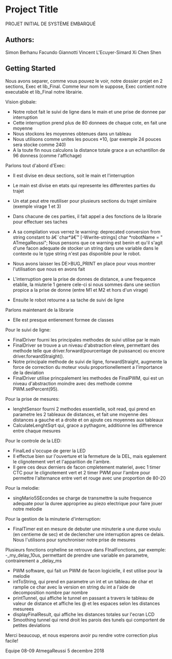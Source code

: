 # Project Title
PROJET INITIAL DE SYSTÈME EMBARQUÉ

## Authors:
Simon Berhanu
Facundo Giannotti
Vincent L'Ecuyer-Simard
Xi Chen Shen

## Getting Started
Nous avons separer, comme vous pouvez le voir, notre dossier projet en 2 sections, Exec et lib_Final.
Comme leur nom le suppose, Exec contient notre executable et lib_Final notre librairie.

Vision globale:
  - Notre robot fait le suivi de ligne dans le main et une prise de donnee par interruption
  - Cette interruption prend plus de 80 donnees de chaque cote, en fait une moyenne
  - Nous stockons les moyennes obtenues dans un tableau
  - Nous utilisons comme unites les pouces *10, (par exemple 24 pouces sera stocke comme 240)
  - A la toute fin nous calculons la distance totale grace a un echantillon de 96 donness (comme l'affichage)

Parlons tout d'abord d'Exec:
  - Il est divise en deux sections, soit le main et l'interruption

  - Le main est divise en etats qui represente les differentes parties du trajet
  - Un etat peut etre reutiliser pour plusieurs sections du trajet similaire (exemple virage 1 et 3)
  - Dans chacune de ces parties, il fait appel a des fonctions de la librarie pour effectuer ses taches
  - A sa compilation vous verrez le warning: deprecated conversion from string constant to â€˜char*â€™ [-Wwrite-strings]
   char *robotName = "  ATmegaReussi";
    Nous pensons que ce warning est benin et qu'il s'agit d'une facon adequate de stocker un string dans une variable 
    dans le contexte ou le type string n'est pas disponible pour le robot.
  - Nous avons laisser les DE>BUG_PRINT en place pour vous montrer l'utilisation que nous en avons fait

  - L'interruption gere la prise de donnes de distance, a une frequence etablie, la miuterie 1 genere cele-ci
  si nous sommes dans une section propice a la prise de donne (entre M1 et M2 et hors d'un virage)
  - Ensuite le robot retourne a sa tache de suivi de ligne

Parlons maintenant de la librarie
  - Elle est presque entierement formee de classes

Pour le suivi de ligne:
  - FinalDriver fourni les principales methodes de suivi utilise par le main
  - FinalDriver se trouve a un niveau d'abstraction eleve, permettant des methode telle que 
      driver.forward(pourcentage de puissance) ou encore driver.forwardStraight().
  - Notre principale methode de suivi de ligne, forwardStraight, augmente la force de correction
      du moteur voulu proportionellement a l'importance de la deviation
  - FinalDriver utilise princpalement les methodes de FinalPWM, qui est un niveau d'abstraction moindre
      avec des methode comme PWM.setPercent(95).

Pour la prise de mesures:
  - lenghtSensor fourni 2 methodes essentielle, soit read, qui prend en parametre les 2 tableaux de distances,
      et fait une moyenne des distances a gauche et a droite et on ajoute ces moyennes aux tableaux
  - CalculateLenghtSqrt qui, grace a pythagore, additionne les diffrerence entre chaque mesures

Pour le controle de la LED:
  - FinalLed s'occupe de gerer la LED
  - Il effectue bien sur l'ouverture et la fermeture de la DEL, mais egalement le clignotement vert
    et l'apparition de l'ambre.
  - Il gere ces deux derniers de facon cmpletement materiel, avec 1 timer CTC pour le clignotement vert
    et 2 timer PWM pour l'ambre pour permettre l'alternance entre vert et rouge avec une proportion de 80-20

Pour la melodie:
  - singMario5SEcondes se charge de transmettre la suite frequence adequate pour la duree appropriee
    au piezo electrique pour faire jouer notre melodie

Pour la gestion de la minuterie d'interruption:
  - FinalTimer est en mesure de debuter une minuterie a une duree voulu (en centieme de sec) et de
    declencher une interruption apres ce delais. Nous l'utilisons pour synchroniser notre prise de mesures

Plusieurs fonctions orpheline se retrouve dans FInalFonctions, par exemple:
  -_my_delay_10us, permettant de prendre une variable en parametre, contrairement a _delay_ms
  - PWM software, qui fait un PWM de facon logicielle, il est utilise pour la melodie
  - intToString, qui prend en parametre un int et un tableau de char et ramplie ce char avec 
    la version en string du int a l'aide de decomposition nombre par nombre
  - printTunnel, qui affiche le tunnel en passant a travers le tableau de valeur de distance et affiche
    les @ et les espaces selon les distances mesurees
  - displayFinalResult, qui affiche les distances totales sur l'ecran LCD
  - Smoothing tunnel qui rend droit les parois des tunels qui comportent de petites deviations


Merci beaucoup, et nous esperons avoir pu rendre votre correction plus facile!

Equipe 08-09
AtmegaReussi
5 decembre 2018
